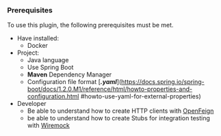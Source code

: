 ### Prerequisites

To use this plugin, the following prerequisites must be met.

- Have installed:
     - Docker
- Project:
     - Java language
     - Use Spring Boot
     - **Maven** Dependency Manager
     - Configuration file format [**_.yaml_**](https://docs.spring.io/spring-boot/docs/1.2.0.M1/reference/html/howto-properties-and-configuration.html #howto-use-yaml-for-external-properties)
- Developer
     - Be able to understand how to create HTTP clients with [OpenFeign](https://docs.spring.io/spring-cloud-openfeign/docs/current/reference/html/#spring-cloud-feign-overriding-defaults)
     - be able to understand how to create Stubs for integration testing with [Wiremock](https://wiremock.org/docs/stubbing/)